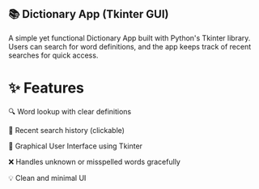## 📚 Dictionary App (Tkinter GUI)
A simple yet functional Dictionary App built with Python's Tkinter library. Users can search for word definitions, and the app keeps track of recent searches for quick access.

# ✨ Features
🔍 Word lookup with clear definitions

🧠 Recent search history (clickable)

🎨 Graphical User Interface using Tkinter

❌ Handles unknown or misspelled words gracefully

💡 Clean and minimal UI
